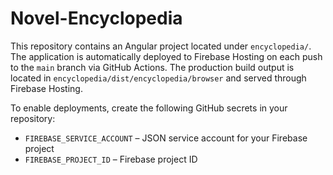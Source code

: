 # Novel-Encyclopedia

This repository contains an Angular project located under `encyclopedia/`. The application is automatically deployed to Firebase Hosting on each push to the `main` branch via GitHub Actions. The production build output is located in `encyclopedia/dist/encyclopedia/browser` and served through Firebase Hosting.

To enable deployments, create the following GitHub secrets in your repository:

- `FIREBASE_SERVICE_ACCOUNT` – JSON service account for your Firebase project
- `FIREBASE_PROJECT_ID` – Firebase project ID


